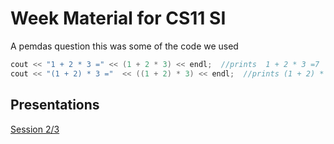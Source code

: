 # Week  Material for CS11 SI 

A pemdas question this was some of the code we used
```C++
cout << "1 + 2 * 3 =" << (1 + 2 * 3) << endl;  //prints  1 + 2 * 3 =7
cout << "(1 + 2) * 3 ="  << ((1 + 2) * 3) << endl;  //prints (1 + 2) * 3 =9
```

## Presentations
[Session 2/3](https://drive.google.com/open?id=1Naf2xUPPTr7BsGFOis0rmHxMbAihgMA0cK9Lm57qWf4)

